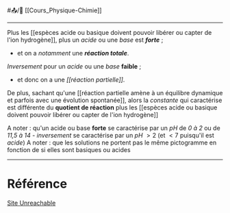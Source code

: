 #📤/🌱 [[Cours_Physique-Chimie]]

---
Plus les [[espèces acide ou basique doivent pouvoir libérer ou capter de l'ion hydrogène]], plus un *acide* ou une *base* est ***forte*** ; 
- et on a *notamment* une ***réaction totale***. 

*Inversement* pour un *acide* ou une *base* **faible**  ; 
- et donc on a une *[[réaction partielle]]*.

De plus, sachant qu'une [[réaction partielle amène à un équilibre dynamique et parfois avec une évolution spontanée]], alors la *constante* qui caractérise est différente du **quotient de réaction** plus les [[espèces acide ou basique doivent pouvoir libérer ou capter de l'ion hydrogène]]

A noter : qu'un acide ou base **forte** se caractérise par un *pH* de *0 à 2* ou de *11,5 à 14* - *inversement* se caractérise par un *pH* $>2$ (et $<7$ puisqu'il est *acide*)
A noter : que les solutions ne portent pas le même pictogramme en fonction de si elles sont basiques ou acides

---
# Référence
[Site Unreachable](https://www.youtube.com/watch?v=swKCSgcp6_s)